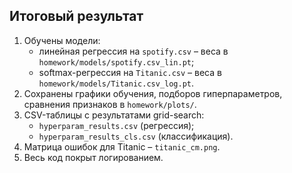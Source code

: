 ## Итоговый результат
1. Обучены модели:
   * линейная регрессия на `spotify.csv` – веса в `homework/models/spotify.csv_lin.pt`;
   * softmax-регрессия на `Titanic.csv` – веса в `homework/models/Titanic.csv_log.pt`.
2. Сохранены графики обучения, подборов гиперпараметров, сравнения признаков
   в `homework/plots/`.
3. CSV-таблицы с результатами grid-search:
   * `hyperparam_results.csv` (регрессия);
   * `hyperparam_results_cls.csv` (классификация).
4. Матрица ошибок для Titanic – `titanic_cm.png`.
5. Весь код покрыт логированием.